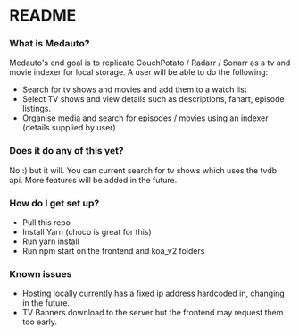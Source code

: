 # README #

### What is Medauto? ###

Medauto's end goal is to replicate CouchPotato / Radarr / Sonarr as a tv and movie indexer for local storage. A user will be able to do the following:

* Search for tv shows and movies and add them to a watch list
* Select TV shows and view details such as descriptions, fanart, episode listings.
* Organise media and search for episodes / movies using an indexer (details supplied by user)

### Does it do any of this yet? ###

No :) but it will. You can current search for tv shows which uses the tvdb api. More features will be added in the future.

### How do I get set up? ###

* Pull this repo
* Install Yarn (choco is great for this)
* Run yarn install
* Run npm start on the frontend and koa_v2 folders

### Known issues ###

* Hosting locally currently has a fixed ip address hardcoded in, changing in the future.
* TV Banners download to the server but the frontend may request them too early.